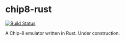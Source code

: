 # chip8-rust

[![Build Status](https://travis-ci.com/wangtheo/chip8-rust.svg?branch=master)](https://travis-ci.com/wangtheo/chip8-rust)

A Chip-8 emulator written in Rust. Under construction.

